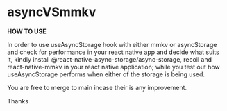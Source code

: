 # asyncVSmmkv

**HOW TO USE**

In order to use useAsyncStorage hook with either mmkv or asyncStorage and check for performance in your react native app and decide what suits it, kindly install @react-native-async-storage/async-storage, recoil and react-native-mmkv in your react native application; while you test out how useAsyncStorage performs when either of the storage is being used.

You are free to merge to main incase their is any improvement.

Thanks
